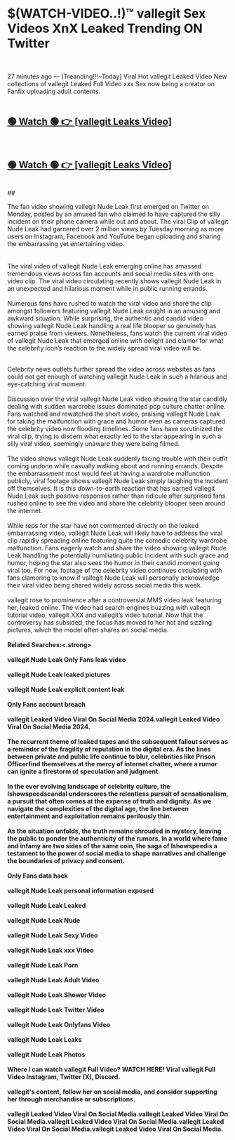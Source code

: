 

# $(WATCH-VIDEO..!)™ vallegit Sex Videos XnX Leaked Trending ON Twitter<br>
<br>

27 minutes ago — [Treanding!!!~Today] Viral Hot vallegit Leaked Video New collections of vallegit Leaked Full Video xxx Sex now being a creator on Fanfix uploading adult contents.
<br>
 <br>

##  <a href="https://clipsfans.site/?title=vallegit&ref=git">🟢 Watch 🟢 👉 [vallegit Leaks Video]</a><br>
  <br>

##  <a href="https://clipsfans.site/?title=vallegit&ref=git">🟢 Watch 🟢 👉 [vallegit Leaks Video]</a><br>
  <br>
  ##
  <br>

The fan video showing vallegit Nude Leak first emerged on Twitter on Monday, posted by an amused fan who claimed to have captured the silly incident on their phone camera while out and about. The viral Clip of vallegit Nude Leak had garnered over 2 million views by Tuesday morning as more users on Instagram, Facebook and YouTube began uploading and sharing the embarrassing yet entertaining video.
<br><br>
  <br>
The viral video of vallegit Nude Leak emerging online has amassed tremendous views across fan accounts and social media sites with one video clip. The viral video circulating recently shows vallegit Nude Leak in an unexpected and hilarious moment while in public running errands.
<br><br>
Numerous fans have rushed to watch the viral video and share the clip amongst followers featuring vallegit Nude Leak caught in an amusing and awkward situation. While surprising, the authentic and candid video showing vallegit Nude Leak handling a real life blooper so genuinely has earned praise from viewers. Nonetheless, fans watch the current viral video of vallegit Nude Leak that emerged online with delight and clamor for what the celebrity icon’s reaction to the widely spread viral video will be.
<br><br>

Celebrity news outlets further spread the video across websites as fans could not get enough of watching vallegit Nude Leak in such a hilarious and eye-catching viral moment.
<br><br>
Discussion over the viral vallegit Nude Leak video showing the star candidly dealing with sudden wardrobe issues dominated pop culture chatter online. Fans watched and rewatched the short video, praising vallegit Nude Leak for taking the malfunction with grace and humor even as cameras captured the celebrity video now flooding timelines. Some fans have scrutinized the viral clip, trying to discern what exactly led to the star appearing in such a silly viral video, seemingly unaware they were being filmed.
<br><br>
The video shows vallegit Nude Leak suddenly facing trouble with their outfit coming undone while casually walking about and running errands. Despite the embarrassment most would feel at having a wardrobe malfunction publicly, viral footage shows vallegit Nude Leak simply laughing the incident off themselves. It is this down-to-earth reaction that has earned vallegit Nude Leak such positive responses rather than ridicule after surprised fans rushed online to see the video and share the celebrity blooper seen around the internet.
<br><br>
While reps for the star have not commented directly on the leaked embarrassing video, vallegit Nude Leak will likely have to address the viral clip rapidly spreading online featuring quite the comedic celebrity wardrobe malfunction. Fans eagerly watch and share the video showing vallegit Nude Leak handling the potentially humiliating public incident with such grace and humor, hoping the star also sees the humor in their candid moment going viral too. For now, footage of the celebrity video continues circulating with fans clamoring to know if vallegit Nude Leak will personally acknowledge their viral video being shared widely across social media this week.
<br><br>
vallegit rose to prominence after a controversial MMS video leak featuring her, leaked online. The video had search engines buzzing with vallegit tutorial video, vallegit XXX and vallegit’s video tutorial. Now that the controversy has subsided, the focus has moved to her hot and sizzling pictures, which the model often shares on social media.
<br><br>
<strong>Related Searches:<.strong>
<br><br>
vallegit Nude Leak Only Fans leak video
<br><br>
vallegit Nude Leak leaked pictures
<br><br>
vallegit Nude Leak explicit content leak
<br><br>
Only Fans account breach
<br><br>
vallegit Leaked Video Viral On Social Media 2024.vallegit Leaked Video Viral On Social Media 2024.
<br><br>
The recurrent theme of leaked tapes and the subsequent fallout serves as a reminder of the fragility of reputation in the digital era. As the lines between private and public life continue to blur, celebrities like Prison Officerfind themselves at the mercy of internet chatter, where a rumor can ignite a firestorm of speculation and judgment.
<br><br>
In the ever evolving landscape of celebrity culture, the Ishowspeedscandal underscores the relentless pursuit of sensationalism, a pursuit that often comes at the expense of truth and dignity. As we navigate the complexities of the digital age, the line between entertainment and exploitation remains perilously thin.
<br><br>
As the situation unfolds, the truth remains shrouded in mystery, leaving the public to ponder the authenticity of the rumors. In a world where fame and infamy are two sides of the same coin, the saga of Ishowspeedis a testament to the power of social media to shape narratives and challenge the boundaries of privacy and consent.
<br><br>
Only Fans data hack
<br><br>
vallegit Nude Leak personal information exposed
<br><br>
vallegit Nude Leak Leaked
<br><br>
vallegit Nude Leak Nude
<br><br>
vallegit Nude Leak Sexy Video
<br><br>
vallegit Nude Leak xxx Video
<br><br>
vallegit Nude Leak Porn
<br><br>
vallegit Nude Leak Adult Video
<br><br>
vallegit Nude Leak Shower Video
<br><br>
vallegit Nude Leak Twitter Video
<br><br>
vallegit Nude Leak Onlyfans Video
<br><br>
vallegit Nude Leak Leaks
<br><br>
vallegit Nude Leak Photos
<br><br>
Where i can watch vallegit Full Video? WATCH HERE! Viral vallegit Full Video Instagram, Twitter (X), Discord.
<br><br>
vallegit's content, follow her on social media, and consider supporting her through merchandise or subscriptions.
<br><br>
vallegit Leaked Video Viral On Social Media.vallegit Leaked Video Viral On Social Media.vallegit Leaked Video Viral On Social Media.vallegit Leaked Video Viral On Social Media.vallegit Leaked Video Viral On Social Media.
